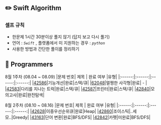 ## ✏️ Swift Algorithm

### 셀프 규칙 <br>

- 한문제 1시간 30분이상 풀지 않기 (답지 보고 다시 풀기) </br>
- 언어 : _`Swift`_ , 플랫폼에서 미 지원하는 경우 : _`python`_ </br>
- 사용한 방법과 간단한 풀이를 정리하기 <br>

## 📌 Programmers

8월 1주차 (08.04 ~ 08.09)
|문제 번호| 제목 | 완료 여부 |유형|
|:------:|:------:|:------:|:------:|
|[42586](./Links/42586.md)|기능개선|완료|스택/큐|
|[62048](./Links/62048.md)|멀쩡한 사각형|완료| - |
|[42583](./Links/42583.md)|다리를 지나는 트럭|완료|스택/큐|
|[42587](./Links/42587.md)|프린터|완료|스택/큐|
|[42840](./Links/42840.md)|모의고사|완료|완전탐색|

8월 2주차 (08.10 ~ 08.16)
|문제 번호| 제목 | 완료 여부 |유형|
|:------:|:------:|:------:|:------:|
|[42628](./Links/42628.md)|이중우선순위큐|완료|Heap|
|[42860](./Links/42860.md)|조이스틱|..세모..|Greedy|
|[43163](./Links/43163.md)|단어 변환|완료|BFS/DFS|
|[42842](https://programmers.co.kr/learn/courses/30/lessons/42842)|카펫|미완료|BFS/DFS|
